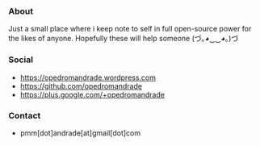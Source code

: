 ### About
Just a small place where i keep note to self in full open-source power for the likes of anyone. Hopefully these will help someone   (づ｡◕‿‿◕｡)づ

### Social

- https://opedromandrade.wordpress.com
- https://github.com/opedromandrade
- https://plus.google.com/+opedromandrade

### Contact
- pmm[dot]andrade[at]gmail[dot]com
